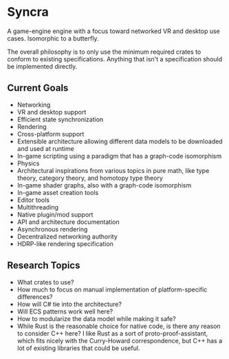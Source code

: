 # Syncra

A game-engine engine with a focus toward networked VR and desktop use cases. Isomorphic to a butterfly.

The overall philosophy is to only use the minimum required crates to conform to existing specifications. Anything that isn't a specification should be implemented directly.

## Current Goals

- Networking
- VR and desktop support
- Efficient state synchronization
- Rendering
- Cross-platform support
- Extensible architecture allowing different data models to be downloaded and used at runtime
- In-game scripting using a paradigm that has a graph-code isomorphism
- Physics
- Architectural inspirations from various topics in pure math, like type theory, category theory, and homotopy type theory
- In-game shader graphs, also with a graph-code isomorphism
- In-game asset creation tools
- Editor tools
- Multithreading
- Native plugin/mod support
- API and architecture documentation
- Asynchronous rendering
- Decentralized networking authority
- HDRP-like rendering specification

## Research Topics

- What crates to use?
- How much to focus on manual implementation of platform-specific differences?
- How will C# tie into the architecture?
- Will ECS patterns work well here?
- How to modularize the data model while making it safe?
- While Rust is the reasonable choice for native code, is there any reason to consider C++ here? I like Rust as a sort of proto-proof-assistant, which fits nicely with the Curry-Howard correspondence, but C++ has a lot of existing libraries that could be useful.
